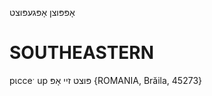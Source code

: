 אָפּפּוצן
אָפּגעפּוצט

SOUTHEASTERN
==============

pɩcceˑ up פּוצט זיי אָפּ {ROMANIA, Brăila, 45273}
